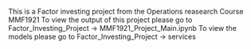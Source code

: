 This is a Factor investing project from the Operations reasearch Course MMF1921 
To view the output of this project please go to Factor_Investing_Project -> MMF1921_Project_Main.ipynb
To view the models please go to Factor_Investing_Project -> services
